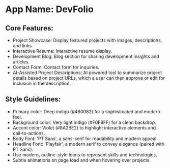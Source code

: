 # **App Name**: DevFolio

## Core Features:

- Project Showcase: Display featured projects with images, descriptions, and links.
- Interactive Resume: Interactive resume display.
- Development Blog: Blog section for sharing development insights and articles.
- Contact Form: Contact form for inquiries.
- AI-Assisted Project Descriptions: AI powered tool to summarize project details based on project URLs, which a user can then approve or edit for inclusion in the description.

## Style Guidelines:

- Primary color: Deep indigo (#4B0082) for a sophisticated and modern feel.
- Background color: Very light indigo (#F0F8FF) for a clean backdrop.
- Accent color: Violet (#8A2BE2) to highlight interactive elements and call-to-actions.
- Body Font: 'PT Sans', a sans-serif for readability and modern appeal.
- Headline Font: 'Playfair', a modern serif to convey elegance (paired with PT Sans).
- Use modern, outline-style icons to represent skills and technologies.
- Subtle animations on page load and when hovering over projects.